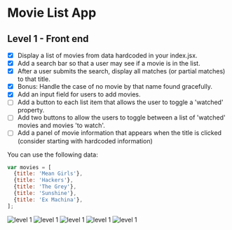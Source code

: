 # Movie List App


## Level 1 - Front end

- [x] Display a list of movies from data hardcoded in your index.jsx.
- [x] Add a search bar so that a user may see if a movie is in the list.
- [x] After a user submits the search, display all matches (or partial matches) to that title.
- [x] Bonus: Handle the case of no movie by that name found gracefully.
- [x] Add an input field for users to add movies.
- [ ] Add a button to each list item that allows the user to toggle a 'watched' property.
- [ ] Add two buttons to allow the users to toggle between a list of 'watched' movies and movies 'to watch'.
- [ ] Add a panel of movie information that appears when the title is clicked (consider starting with hardcoded information)

You can use the following data:

```javascript
var movies = [
  {title: 'Mean Girls'},
  {title: 'Hackers'},
  {title: 'The Grey'},
  {title: 'Sunshine'},
  {title: 'Ex Machina'},
];
```

![level 1](https://cloud.githubusercontent.com/assets/7968370/26704355/53960602-46e3-11e7-949f-d00018a10298.png)
![level 1](https://cloud.githubusercontent.com/assets/7968370/26704434/d3c14332-46e3-11e7-9051-1c2e79f9c172.png)
![level 1](https://cloud.githubusercontent.com/assets/7968370/26704460/0fb2e152-46e4-11e7-9873-8f88f94b1b75.png)
![level 1](https://cloud.githubusercontent.com/assets/7968370/26704486/48dd4b34-46e4-11e7-8c41-19ea1abc154f.png)
![level 1](https://cloud.githubusercontent.com/assets/7968370/26704478/3ddcc304-46e4-11e7-83c2-2c04de3baa5d.png)
